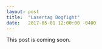 ```yaml
---
layout: post
title:  "Lasertag Dogfight"
date:   2017-05-01 12:00:00 -0400
---
```


This post is coming soon.